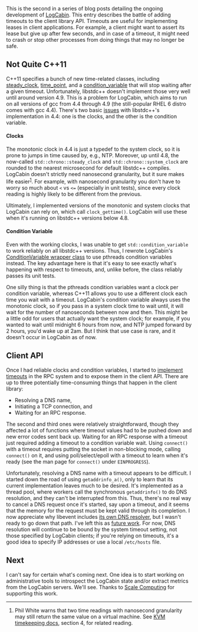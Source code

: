 This is the second in a series of blog posts detailing the ongoing development
of [LogCabin](https://github.com/logcabin/logcabin). This entry describes the
battle of adding timeouts to the client library API. Timeouts are useful for
implementing leases in client applications. For example, a client might want to
assert its lease but give up after few seconds, and in case of a timeout, it
might need to crash or stop other processes from doing things that may no
longer be safe.

Not Quite C++11
---------------

C++11 specifies a bunch of new time-related classes, including
[steady_clock](http://en.cppreference.com/w/cpp/chrono/steady_clock),
[time_point](http://en.cppreference.com/w/cpp/chrono/time_point), and a
[condition_variable](http://en.cppreference.com/w/cpp/thread/condition_variable/wait_until)
that will stop waiting after a given timeout. Unfortunately, libstdc++ doesn't
implement those very well until around version 4.9. This is a problem for
LogCabin, which aims to run on all versions of gcc from 4.4 through 4.9 (the
still-popular RHEL 6 distro comes with gcc 4.4). There's two basic
[issues](https://github.com/logcabin/logcabin/issues/24) with libstdc++'s
implementation in 4.4: one is the clocks, and the other is the condition
variable.

#### Clocks

The monotonic clock in 4.4 is just a typedef to the system clock, so it is
prone to jumps in time caused by, e.g., NTP. Moreover, up until 4.8, the
now-called ``std::chrono::steady_clock`` and ``std::chrono::system_clock`` are
rounded to the nearest microsecond for default libstdc++ compiles. LogCabin
doesn't strictly need nanosecond granularity, but it sure makes life easier<sup>[1](#logcabin-2015-01-05-footnote-1)</sup>.
For example, with nanosecond granularity you don't have to worry so much about
``<`` vs ``<=`` (especially in unit tests), since every clock reading is highly
likely to be different from the previous.

Ultimately, I implemented versions of the monotonic and system clocks that
LogCabin can rely on, which call ``clock_gettime()``. LogCabin will use these
when it's running on libstdc++ versions below 4.8.

#### Condition Variable

Even with the working clocks, I was unable to get ``std::condition_variable``
to work reliably on all libstdc++ versions. Thus, I rewrote LogCabin's
[ConditionVariable wrapper
class](https://github.com/logcabin/logcabin/blob/7be0672c/Core/ConditionVariable.h)
to use pthreads condition variables instead. The key advantage here is that
it's easy to see exactly what's happening with respect to timeouts, and, unlike
before, the class reliably passes its unit tests.

One silly thing is that the pthreads condition variables want a clock per
condition variable, whereas C++11 allows you to use a different clock each time
you wait with a timeout. LogCabin's condition variable always uses the
monotonic clock, so if you pass in a system clock time to wait until, it will
wait for the number of nanoseconds between now and then. This might be a little
odd for users that actually want the system clock; for example, if you wanted
to wait until midnight 6 hours from now, and NTP jumped forward by 2 hours,
you'd wake up at 2am. But I think that use case is rare, and it doesn't occur
in LogCabin as of now.

Client API
----------

Once I had reliable clocks and condition variables, I started to [implement
timeouts](https://github.com/logcabin/logcabin/issues/69) in the RPC system and
to expose them in the client API. There are up to three potentially
time-consuming things that happen in the client library:

- Resolving a DNS name,
- Initiating a TCP connection, and
- Waiting for an RPC response.

The second and third ones were relatively straightforward, though they affected
a lot of functions where timeout values had to be pushed down and new error
codes sent back up. Waiting for an RPC response with a timeout just required
adding a timeout to a condition variable wait. Using ``connect()`` with a
timeout requires putting the socket in non-blocking mode, calling ``connect()``
on it, and using poll/select/epoll with a timeout to learn when it's ready (see
the man page for ``connect()`` under ``EINPROGRESS``).

Unfortunately, resolving a DNS name with a timeout appears to be difficult. I
started down the road of using ``getaddrinfo_a()``, only to learn that its
current implementation leaves much to be desired. It's implemented as a thread
pool, where workers call the synchronous ``getaddrinfo()`` to do DNS
resolution, and they can't be interrupted from this. Thus, there's no real way
to cancel a DNS request once it's started, say upon a timeout, and it seems
that the memory for the request must be kept valid through its completion. I
now appreciate why libevent includes [its own DNS
resolver](http://www.wangafu.net/~nickm/libevent-2.0/doxygen/html/dns_8h.html),
but I wasn't ready to go down that path. I've left this as [future
work](https://github.com/logcabin/logcabin/issues/75). For now, DNS resolution
will continue to be bound by the system timeout setting, not those specified by
LogCabin clients; if you're relying on timeouts, it's a good idea to specify IP
addresses or use a local ``/etc/hosts`` file.


Next
----

I can't say for certain what's coming next. One idea is to start working on
administrative tools to introspect the LogCabin state and/or extract metrics
from the LogCabin servers. We'll see. Thanks to [Scale
Computing](http://www.scalecomputing.com) for supporting this work.

----

1. <a id="logcabin-2015-01-05-footnote-1"></a>Phil White warns that two time
readings with nanosecond granularity may still return the same value on a
virtual machine. See [KVM timekeeping
docs](http://www.mjmwired.net/kernel/Documentation/kvm/timekeeping.txt),
section 4, for related reading.
